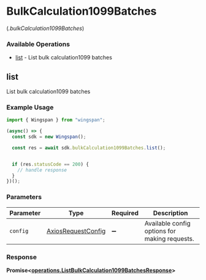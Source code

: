 # BulkCalculation1099Batches
(*.bulkCalculation1099Batches*)

### Available Operations

* [list](#list) - List bulk calculation1099 batches

## list

List bulk calculation1099 batches

### Example Usage

```typescript
import { Wingspan } from "wingspan";

(async() => {
  const sdk = new Wingspan();

  const res = await sdk.bulkCalculation1099Batches.list();


  if (res.statusCode == 200) {
    // handle response
  }
})();
```

### Parameters

| Parameter                                                    | Type                                                         | Required                                                     | Description                                                  |
| ------------------------------------------------------------ | ------------------------------------------------------------ | ------------------------------------------------------------ | ------------------------------------------------------------ |
| `config`                                                     | [AxiosRequestConfig](https://axios-http.com/docs/req_config) | :heavy_minus_sign:                                           | Available config options for making requests.                |


### Response

**Promise<[operations.ListBulkCalculation1099BatchesResponse](../../models/operations/listbulkcalculation1099batchesresponse.md)>**

